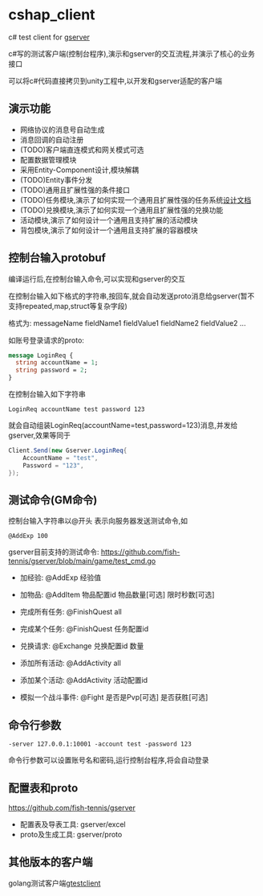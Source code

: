 # cshap_client
c# test client for [gserver](https://github.com/fish-tennis/gserver)

c#写的测试客户端(控制台程序),演示和gserver的交互流程,并演示了核心的业务接口

可以将c#代码直接拷贝到unity工程中,以开发和gserver适配的客户端

## 演示功能
- 网络协议的消息号自动生成
- 消息回调的自动注册
- (TODO)客户端直连模式和网关模式可选
- 配置数据管理模块
- 采用Entity-Component设计,模块解耦
- (TODO)Entity事件分发
- (TODO)通用且扩展性强的条件接口
- (TODO)任务模块,演示了如何实现一个通用且扩展性强的任务系统[设计文档](/Design_Quest.md)
- (TODO)兑换模块,演示了如何实现一个通用且扩展性强的兑换功能
- 活动模块,演示了如何设计一个通用且支持扩展的活动模块
- 背包模块,演示了如何设计一个通用且支持扩展的容器模块

## 控制台输入protobuf
编译运行后,在控制台输入命令,可以实现和gserver的交互

在控制台输入如下格式的字符串,按回车,就会自动发送proto消息给gserver(暂不支持repeated,map,struct等复杂字段)

格式为: messageName fieldName1 fieldValue1 fieldName2 fieldValue2 ...

如账号登录请求的proto:
```protobuf
message LoginReq {
  string accountName = 1;
  string password = 2;
}
```
在控制台输入如下字符串
```
LoginReq accountName test password 123
```
就会自动组装LoginReq(accountName=test,password=123)消息,并发给gserver,效果等同于
```c#
Client.Send(new Gserver.LoginReq{
    AccountName = "test",
    Password = "123",
});
```

## 测试命令(GM命令)
控制台输入字符串以@开头 表示向服务器发送测试命令,如
```
@AddExp 100
```
gserver目前支持的测试命令: https://github.com/fish-tennis/gserver/blob/main/game/test_cmd.go

- 加经验: @AddExp 经验值

- 加物品: @AddItem 物品配置id 物品数量[可选] 限时秒数[可选]

- 完成所有任务: @FinishQuest all

- 完成某个任务: @FinishQuest 任务配置id

- 兑换请求: @Exchange 兑换配置id 数量

- 添加所有活动: @AddActivity all

- 添加某个活动: @AddActivity 活动配置id

- 模拟一个战斗事件: @Fight 是否是Pvp[可选] 是否获胜[可选]

## 命令行参数
```shell
-server 127.0.0.1:10001 -account test -password 123
```
命令行参数可以设置账号名和密码,运行控制台程序,将会自动登录

## 配置表和proto
https://github.com/fish-tennis/gserver
- 配置表及导表工具: gserver/excel
- proto及生成工具: gserver/proto

## 其他版本的客户端
golang测试客户端[gtestclient](https://github.com/fish-tennis/gtestclient)
